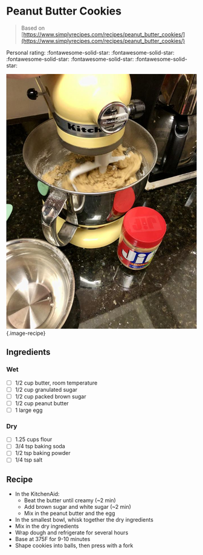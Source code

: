 # Peanut Butter Cookies

> Based on [https://www.simplyrecipes.com/recipes/peanut_butter_cookies/](https://www.simplyrecipes.com/recipes/peanut_butter_cookies/)

<!-- {cts} rating=5; (User can specify rating on scale of 1-5) -->

Personal rating: :fontawesome-solid-star: :fontawesome-solid-star: :fontawesome-solid-star: :fontawesome-solid-star: :fontawesome-solid-star:

<!-- {cte} -->

<!-- {cts} name_image=peanut_butter_cookies.jpeg; (User can specify image name) -->

![peanut_butter_cookies.jpeg](./peanut_butter_cookies.jpeg){.image-recipe}

<!-- {cte} -->

## Ingredients

### Wet

- [ ] 1/2 cup butter, room temperature
- [ ] 1/2 cup granulated sugar
- [ ] 1/2 cup packed brown sugar
- [ ] 1/2 cup peanut butter
- [ ] 1 large egg

### Dry

- [ ] 1.25 cups flour
- [ ] 3/4 tsp baking soda
- [ ] 1/2 tsp baking powder
- [ ] 1/4 tsp salt

## Recipe

- In the KitchenAid:
    - Beat the butter until creamy (~2 min)
    - Add brown sugar and white sugar (~2 min)
    - Mix in the peanut butter and the egg
- In the smallest bowl, whisk together the dry ingredients
- Mix in the dry ingredients
- Wrap dough and refrigerate for several hours
- Base at 375F for 9-10 minutes
- Shape cookies into balls, then press with a fork
